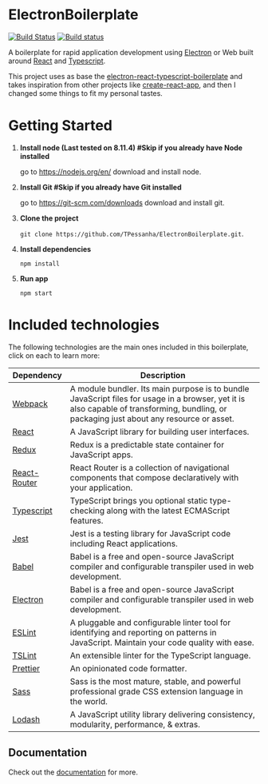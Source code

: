 # ElectronBoilerplate

[![Build Status](https://travis-ci.org/TPessanha/ElectronBoilerplate.svg?branch=master)](https://travis-ci.org/TPessanha/ElectronBoilerplate) [![Build status](https://ci.appveyor.com/api/projects/status/yutvybpi7572neuc?svg=true)](https://ci.appveyor.com/project/TPessanha/electronboilerplate)

A boilerplate for rapid application development using [Electron](https://electronjs.org/) or Web built around [React](https://reactjs.org) and [Typescript](https://www.typescriptlang.org/).


This project uses as base the [electron-react-typescript-boilerplate](https://github.com/iRath96/electron-react-typescript-boilerplate) and takes inspiration from other projects like [create-react-app](https://github.com/facebook/create-react-app), and then I changed some things to fit my personal tastes.

# Getting Started

1. **Install node (Last tested on 8.11.4) #Skip if you already have Node installed**

    go to https://nodejs.org/en/ download and install node.

2. **Install Git #Skip if you already have Git installed**

    go to https://git-scm.com/downloads download and install git.

3. **Clone the project**

    `git clone https://github.com/TPessanha/ElectronBoilerplate.git`.

4. **Install dependencies**

    `npm install`
	
5. **Run app**

    `npm start`

# Included technologies

The following technologies are the main ones included in this boilerplate, click on each to learn more:

| Dependency  | Description |
| ------------- | ------------- |
| [Webpack](https://webpack.js.org)  | A module bundler. Its main purpose is to bundle JavaScript files for usage in a browser, yet it is also capable of transforming, bundling, or packaging just about any resource or asset.  |
| [React](https://reactjs.org)  | A JavaScript library for building user interfaces.  |
| [Redux](https://redux.js.org/)  | Redux is a predictable state container for JavaScript apps.  |
| [React-Router](https://reacttraining.com/react-router/)  | React Router is a collection of navigational components that compose declaratively with your application.  |
| [Typescript](https://www.typescriptlang.org/)  | TypeScript brings you optional static type-checking along with the latest ECMAScript features.  |
| [Jest](https://jestjs.io/)  | Jest is a testing library for JavaScript code including React applications.  |
| [Babel](https://babeljs.io/)  | Babel is a free and open-source JavaScript compiler and configurable transpiler used in web development.  |
| [Electron](https://electronjs.org/)  | Babel is a free and open-source JavaScript compiler and configurable transpiler used in web development.  |
| [ESLint](https://eslint.org/)  | A pluggable and configurable linter tool for identifying and reporting on patterns in JavaScript. Maintain your code quality with ease.  |
| [TSLint](https://palantir.github.io/tslint/)  | An extensible linter for the TypeScript language.  |
| [Prettier](https://prettier.io/)  | An opinionated code formatter.  |
| [Sass](https://sass-lang.com)  | Sass is the most mature, stable, and powerful professional grade CSS extension language in the world.  |
| [Lodash](https://lodash.com/)  | A JavaScript utility library delivering consistency, modularity, performance, & extras.  |

## Documentation

Check out the [documentation](./.github/docs/DOCUMENTATION.md) for more.

